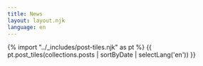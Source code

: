 ```yaml
---
title: News
layout: layout.njk
language: en
---
```



{% import "../_includes/post-tiles.njk" as pt %}
{{ pt.post_tiles(collections.posts | sortByDate | selectLang('en')) }}